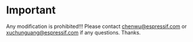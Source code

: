 # Important
Any modification is prohibited!!!
Please contact chenwu@espressif.com or xuchunguang@espressif.com if any questions. Thanks.
